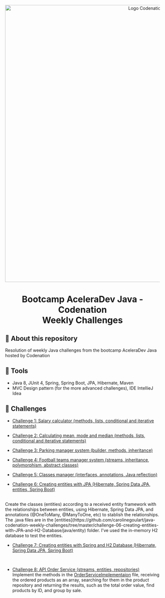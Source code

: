 <p align="center">
    <img alt="Logo Codenation" src="https://media-exp1.licdn.com/dms/image/C4E1BAQEP1qSz0r5URg/company-background_10000/0?e=2159024400&v=beta&t=NSPcEPkWo2GFIWArtamt_15UgvQPq02_CQd5Efay5gg" width="900px" />
</p>

<h1 align="center"> 
    Bootcamp AceleraDev Java - Codenation
    <br>
    Weekly Challenges
</h1>

## :rocket: About this repository

Resolution of weekly Java challenges from the bootcamp AceleraDev Java hosted by Codenation

## :hammer: Tools
* Java 8, JUnit 4, Spring, Spring Boot, JPA, Hibernate, Maven<br>
* MVC Design pattern (for the more advanced challenges), IDE IntellieJ Idea

## :pencil: Challenges

* [Challenge 1: Salary calculator (methods, lists, conditional and iterative statements)](https://github.com/carolinegoulart/java-codenation-weekly-challenges/tree/master/challenge-01-salary-calculator)<br>
* [Challenge 2: Calculating mean, mode and median (methods, lists, conditional and iterative statements)](https://github.com/carolinegoulart/java-codenation-weekly-challenges/tree/master/challenge-01-salary-calculator)
* [Challenge 3: Parking manager system (builder, methods, inheritance)](https://github.com/carolinegoulart/java-codenation-weekly-challenges/tree/master/challenge-03-parking-manager-system)
* [Challenge 4: Football teams manager system (streams, inheritance, polymorphism, abstract classes)](https://github.com/carolinegoulart/java-codenation-weekly-challenges/tree/master/challenge-04-football-teams-manager-system)
* [Challenge 5: Classes manager (interfaces, annotations, Java reflection)](https://github.com/carolinegoulart/java-codenation-weekly-challenges/tree/master/challenge-05-classes-manager)

* [Challenge 6: Creating entities with JPA (Hibernate, Spring Data JPA, entities, Spring Boot)](https://github.com/carolinegoulart/java-codenation-weekly-challenges/tree/master/challenge-06-creating-entities-with-JPA-and-H2-Database)
<br>
Create the classes (entities) according to a received entity framework with the relationships between entities, using Hibernate, Spring Data JPA, and annotations (@OneToMany, @ManyToOne, etc) to stablish the relationships. The .java files are in the [entities](https://github.com/carolinegoulart/java-codenation-weekly-challenges/tree/master/challenge-06-creating-entities-with-JPA-and-H2-Database/java/entity) folder. I've used the in-memory H2 database to test the entities.

* [Challenge 7: Creating entities with Spring and H2 Database (Hibernate, Spring Data JPA, Spring Boot)](https://github.com/carolinegoulart/java-codenation-weekly-challenges/tree/master/challenge-07-creating-entities-with-jpa-and-h2-database)

<br>

* [Challenge 8: API Order Service (streams, entities, repositories)](https://github.com/carolinegoulart/java-codenation-weekly-challenges/tree/master/challenge-08-API-order-service)
<br>Implement the methods in the [OrderServiceImplementaion](https://github.com/carolinegoulart/java-codenation-weekly-challenges/blob/master/challenge-08-API-order-service/main/service/OrderServiceImpl.java) file, receiving the ordered products as an array, searching for them in the product repository and returning the results, such as the total order value, find products by ID, and group by sale.

